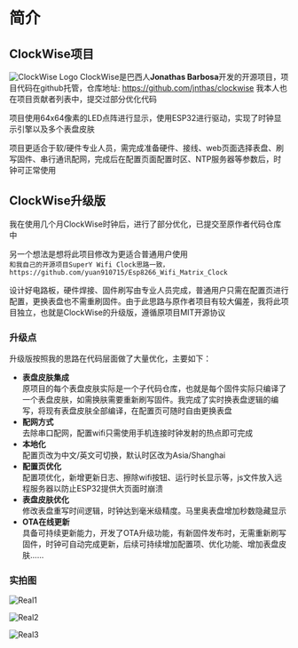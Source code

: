 # 简介

## ClockWise项目

![ClockWise Logo](/img/clockwise_logo.png)
ClockWise是巴西人**Jonathas Barbosa**开发的开源项目，项目代码在github托管，仓库地址: https://github.com/jnthas/clockwise 我本人也在项目贡献者列表中，提交过部分优化代码

项目使用64x64像素的LED点阵进行显示，使用ESP32进行驱动，实现了时钟显示引擎以及多个表盘皮肤

项目更适合于软/硬件专业人员，需完成准备硬件、接线、web页面选择表盘、刷写固件、串行通讯配网，完成后在配置页面配置时区、NTP服务器等参数后，时钟可正常使用

## ClockWise升级版

我在使用几个月ClockWise时钟后，进行了部分优化，已提交至原作者代码仓库中

另一个想法是想将此项目修改为更适合普通用户使用  
`和我自己的开源项目SuperY Wifi Clock思路一致，https://github.com/yuan910715/Esp8266_Wifi_Matrix_Clock`

设计好电路板，硬件焊接、固件刷写由专业人员完成，普通用户只需在配置页进行配置，更换表盘也不需重刷固件。由于此思路与原作者项目有较大偏差，我将此项目独立，也就是ClockWise的升级版，遵循原项目MIT开源协议

### 升级点

升级版按照我的思路在代码层面做了大量优化，主要如下：

- **表盘皮肤集成**  
原项目的每个表盘皮肤实际是一个子代码仓库，也就是每个固件实际只编译了一个表盘皮肤，如需换肤需要重新刷写固件。我完成了实时换表盘逻辑的编写，将现有表盘皮肤全部编译，在配置页可随时自由更换表盘
- **配网方式**  
去除串口配网，配置wifi只需使用手机连接时钟发射的热点即可完成
- **本地化**  
配置页改为中文/英文可切换，默认时区改为Asia/Shanghai
- **配置页优化**  
配置项优化，新增更新日志、擦除wifi按钮、运行时长显示等，js文件放入远程服务器以防止ESP32提供大页面时崩溃
- **表盘皮肤优化**  
修改表盘重写时间逻辑，时钟达到毫米级精度。马里奥表盘增加秒数隐藏显示
- **OTA在线更新**  
具备可持续更新能力，开发了OTA升级功能，有新固件发布时，无需重新刷写固件，时钟可自动完成更新，后续可持续增加配置项、优化功能、增加表盘皮肤……

### 实拍图
![Real1](/img/real1.png)

![Real2](/img/real2.png)

![Real3](/img/real3.png)